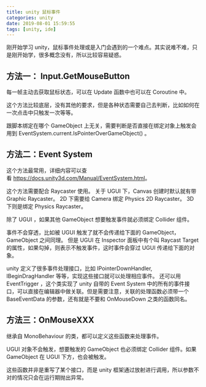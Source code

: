 ```yaml
---
title: unity 鼠标事件
categories: unity
date: 2019-08-01 15:59:55
tags: [unity, ide]
---
```


刚开始学习 unity，鼠标事件处理或是入门会遇到的一个难点。其实说难不难，只是刚开始学，很多概念没有，所以比较容易疑惑。
<!--more-->

## 方法一： Input.GetMouseButton

每一帧主动去获取鼠标状态，可以在 Update 函数中也可以在 Coroutine 中。

这个方法比较底层，没有其他的要求，但是各种状态需要自己去判断，比如如何在一次点击中只触发一次等等。

跟脚本绑定在哪个 GameObject 上无关，需要判断是否直接在绑定对象上触发会用到 EventSystem.current.IsPointerOverGameObject() 。

## 方法二：Event System

这个方法最常用，详细内容可以查看 <https://docs.unity3d.com/Manual/EventSystem.html>。

这个方法需要配合 Raycaster 使用。
关于 UGUI 下，Canvas 创建时默认就有带 Graphic Raycaster。
2D 下需要给 Camera 绑定 Physics 2D Raycaster。
3D 下则是绑定 Physics Raycaster。

除了 UGUI ，如果其他 GameObject 想要触发事件就必须绑定 Collider 组件。

事件不会穿透，比如被 UGUI 触发了就不会传递给下面的 GameObject，GameObject 之间同理。
但是 UGUI 在 Inspector 面板中有个叫 Raycast Target 的属性，如果勾掉，则表示不触发事件，这时事件会穿过 UGUI 传递给下面的对象。

unity 定义了很多事件处理接口，比如 IPointerDownHandler, IBeginDragHandler 等等，实现这些接口就可以处理相应事件。
还可以用 EventTrigger ，这个类实现了 unity 自带的 Event System 中的所有的事件接口，可以直接在编辑器中做关联。但是需要注意，关联的处理函数必须带一个 BaseEventData 的参数，还有就是不要和 OnMouseDown 之类的函数同名。

## 方法三：OnMouseXXX

继承自 MonoBehaviour 的类，都可以定义这些函数来处理事件。

UGUI 对象不会触发，想要触发的 GameObject 也必须绑定 Collider 组件。如果 GameObject 在 UGUI 下方，也会被触发。

这些函数并非是重写了某个接口，而是 unity 框架通过放射进行调用，所以参数不对的情况只会在运行期抛出异常。
